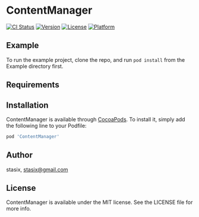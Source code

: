 # ContentManager

[![CI Status](https://img.shields.io/travis/stasix/ContentManager.svg?style=flat)](https://travis-ci.org/stasix/ContentManager)
[![Version](https://img.shields.io/cocoapods/v/ContentManager.svg?style=flat)](https://cocoapods.org/pods/ContentManager)
[![License](https://img.shields.io/cocoapods/l/ContentManager.svg?style=flat)](https://cocoapods.org/pods/ContentManager)
[![Platform](https://img.shields.io/cocoapods/p/ContentManager.svg?style=flat)](https://cocoapods.org/pods/ContentManager)

## Example

To run the example project, clone the repo, and run `pod install` from the Example directory first.

## Requirements

## Installation

ContentManager is available through [CocoaPods](https://cocoapods.org). To install
it, simply add the following line to your Podfile:

```ruby
pod 'ContentManager'
```

## Author

stasix, stasix@gmail.com

## License

ContentManager is available under the MIT license. See the LICENSE file for more info.
